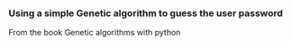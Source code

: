 ### Using a simple Genetic algorithm to guess the user password 

From the book Genetic algorithms with python
